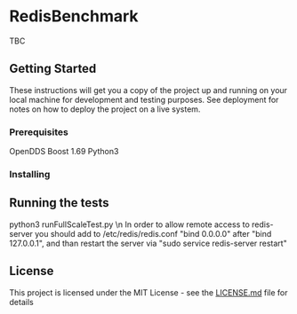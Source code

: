 # RedisBenchmark
TBC
## Getting Started
These instructions will get you a copy of the project up and running on your local machine for development and testing purposes. See deployment for notes on how to deploy the project on a live system.

### Prerequisites

OpenDDS
Boost 1.69
Python3

### Installing



## Running the tests

python3 runFullScaleTest.py \n
In order to allow remote access to redis-server you should add to /etc/redis/redis.conf "bind 0.0.0.0" after "bind 127.0.0.1", and than restart the server via "sudo service redis-server restart"


## License

This project is licensed under the MIT License - see the [LICENSE.md](LICENSE.md) file for details


